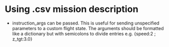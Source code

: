 # Using .csv mission description
- instruction_args can be passed. This is useful for sending unspecified parameters to a custom flight state. 
The arguments should be formatted like a dictionary but with semicolons to divide entries e.g. {speed:2 ; z_tgt:3.0}  